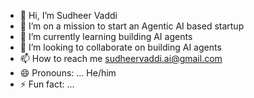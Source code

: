 - 👋 Hi, I’m Sudheer Vaddi
- 👀 I’m on a mission to start an Agentic AI based startup
- 🌱 I’m currently learning building AI agents
- 💞️ I’m looking to collaborate on building AI agents
- 📫 How to reach me  sudheervaddi.ai@gmail.com
- 😄 Pronouns: ... He/him
- ⚡ Fun fact: ...

<!---
sudheervaddiai/sudheervaddiai is a ✨ special ✨ repository because its `README.md` (this file) appears on your GitHub profile.
You can click the Preview link to take a look at your changes.
--->
